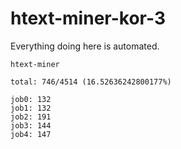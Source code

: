 # htext-miner-kor-3

Everything doing here is automated.

```
htext-miner

total: 746/4514 (16.52636242800177%)

job0: 132
job1: 132
job2: 191
job3: 144
job4: 147
```